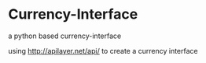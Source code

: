 # Currency-Interface
a python based currency-interface

using http://apilayer.net/api/ to create a currency interface
